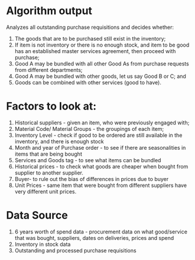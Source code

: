 # Algorithm output
Analyzes all outstanding purchase requisitions and decides whether:

1. The goods that are to be purchased still exist in the inventory;
2. If item is not inventory or there is no enough stock, and item to be good has an established master services agreement, then proceed with purchase;
3. Good A may be bundled with all other Good As from purchase requests from different departments;
4. Good A may be bundled with other goods, let us say Good B or C; and
5. Goods can be combined with other services (good to have).

# Factors to look at:
1. Historical suppliers - given an item, who were previously engaged with;
2. Material Code/ Material Groups - the groupings of each item;
3. Inventory Level - check if good to be ordered are still available in the inventory, and there is enough stock
4. Month and year of Purchase order - to see if there are seasonalities in items that are being bought
5. Services and Goods tag - to see what items can be bundled
6. Historical prices - to check what goods are cheaper when bought from supplier to another supplier.
7. Buyer- to rule out the bias of differences in prices due to buyer 
8. Unit Prices - same item that were bought from different suppliers have very different unit prices.

# Data Source
1. 6 years worth of spend data - procurement data on what good/service that was bought, suppliers, dates on deliveries, prices and spend
2. Inventory in stock data
3. Outstanding and processed purchase requisitions 

